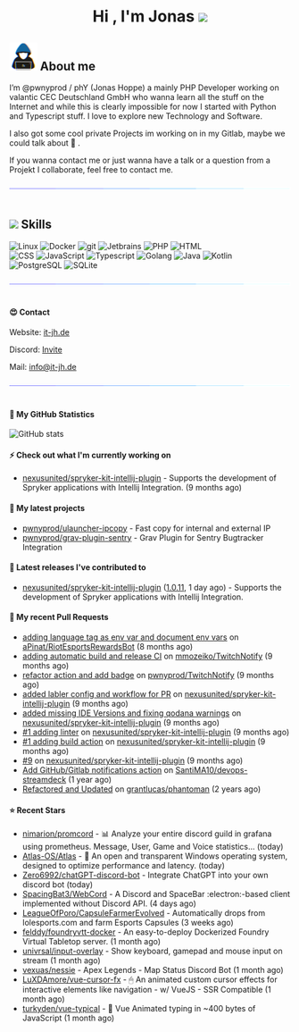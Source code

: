 <h1 align="center"><b>Hi , I'm Jonas </b><img src="https://media.giphy.com/media/hvRJCLFzcasrR4ia7z/giphy.gif" width="35"></h1>

## <picture><img src = "https://raw.githubusercontent.com/pwnyprod/pwnyprod/main/about_me.gif" width = 50px></picture> **About me**

I’m @pwnyprod / phY (Jonas Hoppe) a mainly PHP Developer working on valantic CEC Deutschland GmbH who wanna learn all
the stuff on the Internet and while this is clearly impossible for now I started with Python and Typescript stuff.
I love to explore new Technology and Software.

I also got some cool private Projects im working on in my Gitlab, maybe we could talk about :beers: .

If you wanna contact me or just wanna have a talk or a question from a Projekt I collaborate, feel free to contact me.

<img src="https://raw.githubusercontent.com/pwnyprod/pwnyprod/main/divider.gif"><br><br>

## <img src="https://media2.giphy.com/media/QssGEmpkyEOhBCb7e1/giphy.gif?cid=ecf05e47a0n3gi1bfqntqmob8g9aid1oyj2wr3ds3mg700bl&rid=giphy.gif" width ="25"><b> Skills</b>

<p>
  <img alt="Linux" src="https://img.shields.io/badge/-Linux-informational?style=for-the-badge&logo=linux&logoColor=white&color=FCC624" />
  <img alt="Docker" src="https://img.shields.io/badge/-Docker-informational?style=for-the-badge&logo=docker&logoColor=white&color=2496ED" />
  <img alt="git" src="https://img.shields.io/badge/-Git-informational?style=for-the-badge&logo=git&logoColor=white&color=F05032" />
  <img alt="Jetbrains" src="https://img.shields.io/badge/-Jetbrains-informational?style=for-the-badge&logo=jetbrains&logoColor=white&color=000000" />
  <img alt="PHP" src="https://img.shields.io/badge/-php-informational?style=for-the-badge&logo=php&logoColor=white&color=8993be" />
  <img alt="HTML" src="https://img.shields.io/badge/-HTML-informational?style=for-the-badge&logo=html5&logoColor=white&color=E34F26" />
  <br />
  
  <img alt="CSS" src="https://img.shields.io/badge/-CSS-informational?style=for-the-badge&logo=css3&logoColor=white&color=1572B6" />
  <img alt="JavaScript" src="https://img.shields.io/badge/-JavaScript-informational?style=for-the-badge&logo=javascript&logoColor=white&color=F7DF1E" />
  <img alt="Typescript" src="https://img.shields.io/badge/-Typescript-informational?style=for-the-badge&logo=typescript&logoColor=white&color=3178c6" />
  <img alt="Golang" src="https://img.shields.io/badge/-Golang-informational?style=for-the-badge&logo=go&logoColor=white&color=00ADD8" />
  <img alt="Java" src="https://img.shields.io/badge/-Java-informational?style=for-the-badge&logo=openjdk&logoColor=black&color=FFFFFF" />
  <img alt="Kotlin" src="https://img.shields.io/badge/-Kotlin-informational?style=for-the-badge&logo=kotlin&logoColor=white&color=7F52FF" />

  <br />
  <img alt="PostgreSQL" src="https://img.shields.io/badge/-PostgreSQL-informational?style=for-the-badge&logo=postgresql&logoColor=white&color=4169E1" />
  <img alt="SQLite" src="https://img.shields.io/badge/-SQLite-informational?style=for-the-badge&logo=sqlite&logoColor=white&color=47A248" />
</p>

<img src="https://raw.githubusercontent.com/pwnyprod/pwnyprod/main/divider.gif"><br><br>

#### :heart_eyes: Contact

Website: [it-jh.de](https://it-jh.de)

Discord: [Invite](https://dc.phy0.de)

Mail: info@it-jh.de

<img src="https://raw.githubusercontent.com/pwnyprod/pwnyprod/main/divider.gif"><br><br>

#### :muscle: My GitHub Statistics

![GitHub stats](https://github-readme-stats.vercel.app/api?username=pwnyprod&show_icons=true&theme=radical)

#### :zap: Check out what I'm currently working on

- [nexusunited/spryker-kit-intellij-plugin](https://github.com/nexusunited/spryker-kit-intellij-plugin) - Supports the development of Spryker applications with Intellij Integration. (9 months ago)

#### :fries: My latest projects

- [pwnyprod/ulauncher-ipcopy](https://github.com/pwnyprod/ulauncher-ipcopy) - Fast copy for internal and external IP
- [pwnyprod/grav-plugin-sentry](https://github.com/pwnyprod/grav-plugin-sentry) - Grav Plugin for Sentry Bugtracker Integration

#### :chocolate_bar: Latest releases I've contributed to

- [nexusunited/spryker-kit-intellij-plugin](https://github.com/nexusunited/spryker-kit-intellij-plugin) ([1.0.11](https://github.com/nexusunited/spryker-kit-intellij-plugin/releases/tag/1.0.11), 1 day ago) - Supports the development of Spryker applications with Intellij Integration.

#### :cookie: My recent Pull Requests

- [adding language tag as env var and document env vars](https://github.com/aPinat/RiotEsportsRewardsBot/pull/1) on [aPinat/RiotEsportsRewardsBot](https://github.com/aPinat/RiotEsportsRewardsBot) (8 months ago)
- [adding automatic build and release CI](https://github.com/mmozeiko/TwitchNotify/pull/3) on [mmozeiko/TwitchNotify](https://github.com/mmozeiko/TwitchNotify) (9 months ago)
- [refactor action and add badge](https://github.com/pwnyprod/TwitchNotify/pull/1) on [pwnyprod/TwitchNotify](https://github.com/pwnyprod/TwitchNotify) (9 months ago)
- [added labler config and workflow for PR](https://github.com/nexusunited/spryker-kit-intellij-plugin/pull/22) on [nexusunited/spryker-kit-intellij-plugin](https://github.com/nexusunited/spryker-kit-intellij-plugin) (9 months ago)
- [added missing IDE Versions and fixing qodana warnings](https://github.com/nexusunited/spryker-kit-intellij-plugin/pull/20) on [nexusunited/spryker-kit-intellij-plugin](https://github.com/nexusunited/spryker-kit-intellij-plugin) (9 months ago)
- [#1 adding linter](https://github.com/nexusunited/spryker-kit-intellij-plugin/pull/17) on [nexusunited/spryker-kit-intellij-plugin](https://github.com/nexusunited/spryker-kit-intellij-plugin) (9 months ago)
- [#1 adding build action](https://github.com/nexusunited/spryker-kit-intellij-plugin/pull/14) on [nexusunited/spryker-kit-intellij-plugin](https://github.com/nexusunited/spryker-kit-intellij-plugin) (9 months ago)
- [#9](https://github.com/nexusunited/spryker-kit-intellij-plugin/pull/10) on [nexusunited/spryker-kit-intellij-plugin](https://github.com/nexusunited/spryker-kit-intellij-plugin) (9 months ago)
- [Add GitHub/Gitlab notifications action](https://github.com/SantiMA10/devops-streamdeck/pull/56) on [SantiMA10/devops-streamdeck](https://github.com/SantiMA10/devops-streamdeck) (1 year ago)
- [Refactored and Updated](https://github.com/grantlucas/phantoman/pull/65) on [grantlucas/phantoman](https://github.com/grantlucas/phantoman) (2 years ago)

#### ⭐ Recent Stars

- [nimarion/promcord](https://github.com/nimarion/promcord) - 📊 Analyze your entire discord guild in grafana using prometheus. Message, User, Game and Voice statistics... (today)
- [Atlas-OS/Atlas](https://github.com/Atlas-OS/Atlas) - 🚀 An open and transparent Windows operating system, designed to optimize performance and latency. (today)
- [Zero6992/chatGPT-discord-bot](https://github.com/Zero6992/chatGPT-discord-bot) - Integrate ChatGPT into your own discord bot (today)
- [SpacingBat3/WebCord](https://github.com/SpacingBat3/WebCord) - A Discord and SpaceBar :electron:-based client implemented without Discord API. (4 days ago)
- [LeagueOfPoro/CapsuleFarmerEvolved](https://github.com/LeagueOfPoro/CapsuleFarmerEvolved) - Automatically drops from lolesports.com and farm Esports Capsules (3 weeks ago)
- [felddy/foundryvtt-docker](https://github.com/felddy/foundryvtt-docker) - An easy-to-deploy Dockerized Foundry Virtual Tabletop server. (1 month ago)
- [univrsal/input-overlay](https://github.com/univrsal/input-overlay) - Show keyboard, gamepad and mouse input on stream (1 month ago)
- [vexuas/nessie](https://github.com/vexuas/nessie) - Apex Legends - Map Status Discord Bot (1 month ago)
- [LuXDAmore/vue-cursor-fx](https://github.com/LuXDAmore/vue-cursor-fx) - 🖱 An animated custom cursor effects for interactive elements like navigation - w/ VueJS - SSR Compatible (1 month ago)
- [turkyden/vue-typical](https://github.com/turkyden/vue-typical) - 🐡 Vue Animated typing in ~400 bytes of JavaScript (1 month ago)
